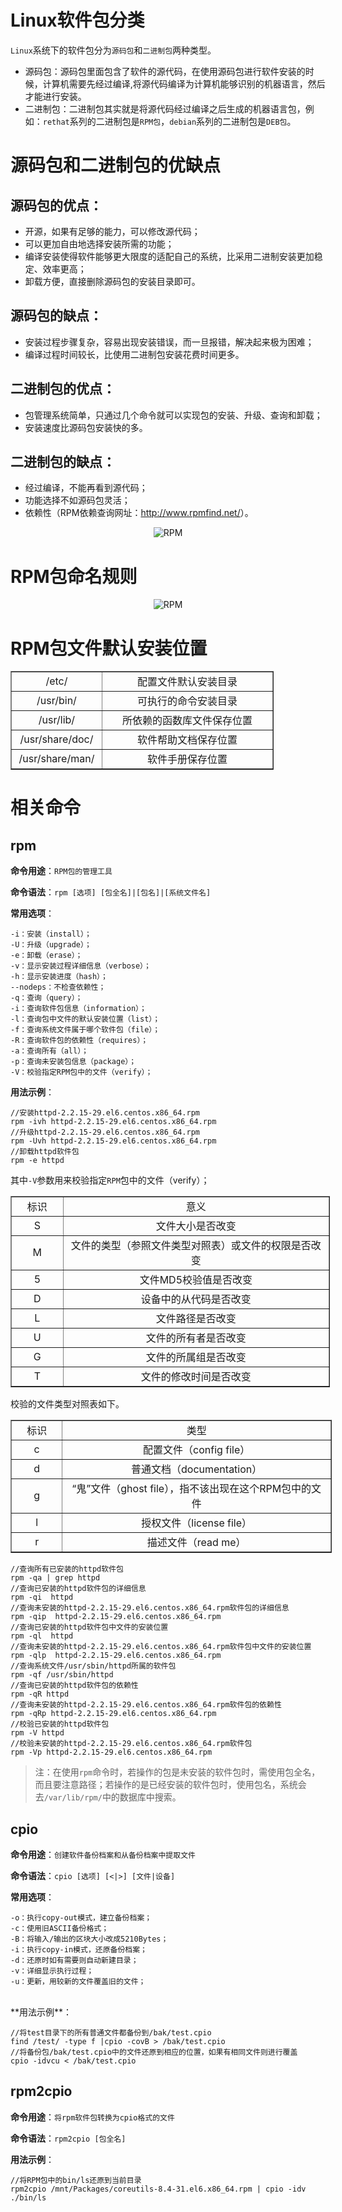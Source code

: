 # Linux软件包分类
`Linux`系统下的软件包分为`源码包`和`二进制包`两种类型。

- 源码包：源码包里面包含了软件的源代码，在使用源码包进行软件安装的时候，计算机需要先经过编译,将源代码编译为计算机能够识别的机器语言，然后才能进行安装。
- 二进制包：二进制包其实就是将源代码经过编译之后生成的机器语言包，例如：`rethat`系列的二进制包是`RPM包`，`debian`系列的二进制包是`DEB包`。

# 源码包和二进制包的优缺点
## 源码包的优点：

- 开源，如果有足够的能力，可以修改源代码；
- 可以更加自由地选择安装所需的功能；
- 编译安装使得软件能够更大限度的适配自己的系统，比采用二进制安装更加稳定、效率更高；
- 卸载方便，直接删除源码包的安装目录即可。

## 源码包的缺点：

- 安装过程步骤复杂，容易出现安装错误，而一旦报错，解决起来极为困难；
- 编译过程时间较长，比使用二进制包安装花费时间更多。

## 二进制包的优点：

- 包管理系统简单，只通过几个命令就可以实现包的安装、升级、查询和卸载；
- 安装速度比源码包安装快的多。

## 二进制包的缺点：

- 经过编译，不能再看到源代码；
- 功能选择不如源码包灵活；
- 依赖性（RPM依赖查询网址：<http://www.rpmfind.net/>）。 
<div align=center>

![RPM](./imgs/39.png "RPM示意图")
<div align=left>

# RPM包命名规则
<div align=center>

![RPM](./imgs/40.png "RPM示意图")
<div align=left>

# RPM包文件默认安装位置
<table border="1" cellpadding="0" cellspacing="0" style="width:421px;"><tbody><tr><td style="text-align:center;width:129px;">/etc/</td><td style="text-align:center;width:292px;">配置文件默认安装目录</td></tr><tr><td style="text-align:center;width:129px;">/usr/bin/</td><td style="text-align:center;width:292px;">可执行的命令安装目录</td></tr><tr><td style="text-align:center;width:129px;">/usr/lib/</td><td style="text-align:center;width:292px;">所依赖的函数库文件保存位置</td></tr><tr><td style="text-align:center;width:129px;">/usr/share/doc/</td><td style="text-align:center;width:292px;">软件帮助文档保存位置</td></tr><tr><td style="text-align:center;width:129px;">/usr/share/man/</td><td style="text-align:center;width:292px;">软件手册保存位置</td></tr></tbody></table>

# 相关命令
## rpm
**命令用途**：`RPM包的管理工具`

**命令语法**：`rpm [选项] [包全名]|[包名]|[系统文件名]`

**常用选项**：

	-i：安装（install）；
	-U：升级（upgrade）；
	-e：卸载（erase）；
	-v：显示安装过程详细信息（verbose）；
	-h：显示安装进度（hash）；
	--nodeps：不检查依赖性； 
	-q：查询（query）；
	-i：查询软件包信息（information）；
	-l：查询包中文件的默认安装位置（list）；
	-f：查询系统文件属于哪个软件包（file）；
	-R：查询软件包的依赖性（requires）；
	-a：查询所有（all）；
	-p：查询未安装包信息（package）；
	-V：校验指定RPM包中的文件（verify）； 

**用法示例**：

	//安装httpd-2.2.15-29.el6.centos.x86_64.rpm
	rpm -ivh httpd-2.2.15-29.el6.centos.x86_64.rpm 
	//升级httpd-2.2.15-29.el6.centos.x86_64.rpm
	rpm -Uvh httpd-2.2.15-29.el6.centos.x86_64.rpm
	//卸载httpd软件包
	rpm -e httpd

其中`-V`参数用来校验指定`RPM`包中的文件（verify）； 
<table border="1" cellpadding="0" cellspacing="0" style="width:511px;"><tbody><tr><td style="text-align:center;width:70px;">标识</td><td style="text-align:center;width:441px;">意义</td></tr><tr><td style="text-align:center;width:70px;">S</td><td style="text-align:center;width:441px;">文件大小是否改变</td></tr><tr><td style="text-align:center;width:70px;">M</td><td style="text-align:center;width:441px;">文件的类型（参照文件类型对照表）或文件的权限是否改变</td></tr><tr><td style="text-align:center;width:70px;">5</td><td style="text-align:center;width:441px;">文件MD5校验值是否改变</td></tr><tr><td style="text-align:center;width:70px;">D</td><td style="text-align:center;width:441px;">设备中的从代码是否改变</td></tr><tr><td style="text-align:center;width:70px;">L</td><td style="text-align:center;width:441px;">文件路径是否改变</td></tr><tr><td style="text-align:center;width:70px;">U</td><td style="text-align:center;width:441px;">文件的所有者是否改变</td></tr><tr><td style="text-align:center;width:70px;">G</td><td style="text-align:center;width:441px;">文件的所属组是否改变</td></tr><tr><td style="text-align:center;width:70px;">T</td><td style="text-align:center;width:441px;">文件的修改时间是否改变</td></tr></tbody></table>

校验的文件类型对照表如下。

<table border="1" cellpadding="0" cellspacing="0" style="width:514px;"><tbody><tr><td style="text-align:center;width:70px;">标识</td><td style="text-align:center;width:444px;">类型</td></tr><tr><td style="text-align:center;width:70px;">c</td><td style="text-align:center;width:444px;">配置文件（config file）</td></tr><tr><td style="text-align:center;width:70px;">d</td><td style="text-align:center;width:444px;">普通文档（documentation）</td></tr><tr><td style="text-align:center;width:70px;">g</td><td style="text-align:center;width:444px;">“鬼”文件（ghost file），指不该出现在这个RPM包中的文件</td></tr><tr><td style="text-align:center;width:70px;">l</td><td style="text-align:center;width:444px;">授权文件（license file）</td></tr><tr><td style="text-align:center;width:70px;">r</td><td style="text-align:center;width:444px;">描述文件（read me）</td></tr></tbody></table>

	//查询所有已安装的httpd软件包
	rpm -qa | grep httpd
	//查询已安装的httpd软件包的详细信息
	rpm -qi  httpd
	//查询未安装的httpd-2.2.15-29.el6.centos.x86_64.rpm软件包的详细信息
	rpm -qip  httpd-2.2.15-29.el6.centos.x86_64.rpm 
	//查询已安装的httpd软件包中文件的安装位置
	rpm -ql  httpd
	//查询未安装的httpd-2.2.15-29.el6.centos.x86_64.rpm软件包中文件的安装位置
	rpm -qlp  httpd-2.2.15-29.el6.centos.x86_64.rpm
	//查询系统文件/usr/sbin/httpd所属的软件包
	rpm -qf /usr/sbin/httpd
	//查询已安装的httpd软件包的依赖性
	rpm -qR httpd
	//查询未安装的httpd-2.2.15-29.el6.centos.x86_64.rpm软件包的依赖性
	rpm -qRp httpd-2.2.15-29.el6.centos.x86_64.rpm
	//校验已安装的httpd软件包
	rpm -V httpd
	//校验未安装的httpd-2.2.15-29.el6.centos.x86_64.rpm软件包
	rpm -Vp httpd-2.2.15-29.el6.centos.x86_64.rpm

> 注：在使用`rpm`命令时，若操作的包是未安装的软件包时，需使用包全名，而且要注意路径；若操作的是已经安装的软件包时，使用包名，系统会去`/var/lib/rpm/`中的数据库中搜索。

## cpio
**命令用途**：`创建软件备份档案和从备份档案中提取文件`

**命令语法**：`cpio [选项] [<|>] [文件|设备]`

**常用选项**：

	-o：执行copy-out模式，建立备份档案；
	-c：使用旧ASCII备份格式；
	-B：将输入/输出的区块大小改成5210Bytes；
	-i：执行copy-in模式，还原备份档案；
	-d：还原时如有需要则自动新建目录；
	-v：详细显示执行过程；
	-u：更新，用较新的文件覆盖旧的文件； 
<br/>
**用法示例**：

	//将test目录下的所有普通文件都备份到/bak/test.cpio 
	find /test/ -type f |cpio -covB > /bak/test.cpio 
	//将备份包/bak/test.cpio中的文件还原到相应的位置，如果有相同文件则进行覆盖
	cpio -idvcu < /bak/test.cpio

## rpm2cpio
**命令用途**：`将rpm软件包转换为cpio格式的文件`

**命令语法**：`rpm2cpio [包全名]`

**用法示例**：

	//将RPM包中的bin/ls还原到当前目录
	rpm2cpio /mnt/Packages/coreutils-8.4-31.el6.x86_64.rpm | cpio -idv ./bin/ls
 